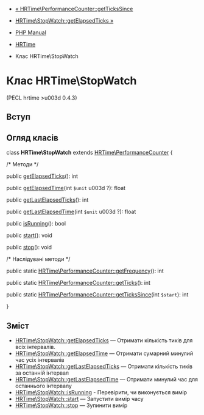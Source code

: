 - [«
HRTime\PerformanceCounter::getTicksSince](hrtime-performancecounter.gettickssince.md)
- [HRTime\StopWatch::getElapsedTicks
»](hrtime-stopwatch.getelapsedticks.md)

- [PHP Manual](index.md)
- [HRTime](book.hrtime.md)
- Клас HRTime\StopWatch

# Клас HRTime\StopWatch

(PECL hrtime \>u003d 0.4.3)

## Вступ

## Огляд класів

class **HRTime\StopWatch** extends
[HRTime\PerformanceCounter](class.hrtime-performancecounter.md) {

/\* Методи \*/

public [getElapsedTicks](hrtime-stopwatch.getelapsedticks.md)(): int

public [getElapsedTime](hrtime-stopwatch.getelapsedtime.md)(int
`$unit` u003d ?): float

public
[getLastElapsedTicks](hrtime-stopwatch.getlastelapsedticks.md)(): int

public
[getLastElapsedTime](hrtime-stopwatch.getlastelapsedtime.md)(int
`$unit` u003d ?): float

public [isRunning](hrtime-stopwatch.isrunning.md)(): bool

public [start](hrtime-stopwatch.start.md)(): void

public [stop](hrtime-stopwatch.stop.md)(): void

/\* Наслідувані методи \*/

public static
[HRTime\PerformanceCounter::getFrequency](hrtime-performancecounter.getfrequency.md)():
int

public static
[HRTime\PerformanceCounter::getTicks](hrtime-performancecounter.getticks.md)():
int

public static
[HRTime\PerformanceCounter::getTicksSince](hrtime-performancecounter.gettickssince.md)(int
`$start`): int

}

## Зміст

- [HRTime\StopWatch::getElapsedTicks](hrtime-stopwatch.getelapsedticks.md)
— Отримати кількість тиків для всіх інтервалів.
- [HRTime\StopWatch::getElapsedTime](hrtime-stopwatch.getelapsedtime.md)
— Отримати сумарний минулий час усіх інтервалів
- [HRTime\StopWatch::getLastElapsedTicks](hrtime-stopwatch.getlastelapsedticks.md)
— Отримати кількість тиків за останній інтервал
- [HRTime\StopWatch::getLastElapsedTime](hrtime-stopwatch.getlastelapsedtime.md)
— Отримати минулий час для останнього інтервалу
- [HRTime\StopWatch::isRunning](hrtime-stopwatch.isrunning.md) -
Перевірити, чи виконується вимір
- [HRTime\StopWatch::start](hrtime-stopwatch.start.md) — Запустити
вимір часу
- [HRTime\StopWatch::stop](hrtime-stopwatch.stop.md) — Зупинити
вимір
